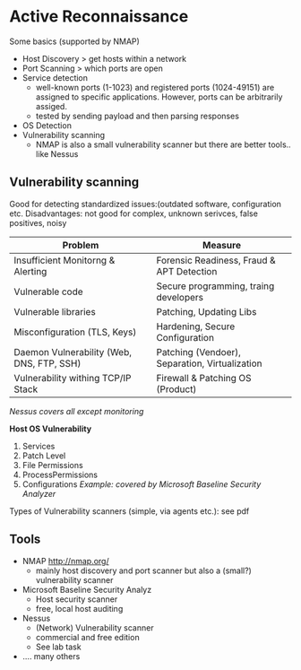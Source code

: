 # Active Reconnaissance

Some basics (supported by NMAP)
- Host Discovery > get hosts within a network
- Port Scanning > which ports are open
- Service detection
    - well-known ports (1-1023) and registered ports (1024-49151) are assigned to specific applications. However, ports can be arbitrarily assiged. 
    - tested by sending payload and then parsing responses
- OS Detection
- Vulnerability scanning
    - NMAP is also a small vulnerability scanner but there are better tools.. like Nessus

## Vulnerability scanning
Good for detecting standardized issues:(outdated software, configuration etc. Disadvantages: not good for complex, unknown serivces, false positives, noisy

| **Problem** | **Measure** |
|---|----|
|Insufficient Monitorng & Alerting | Forensic Readiness, Fraud & APT Detection |
| Vulnerable code | Secure programming, traing developers | 
| Vulnerable libraries | Patching, Updating Libs |
|Misconfiguration (TLS, Keys) | Hardening, Secure Configuration |
| Daemon Vulnerability (Web, DNS, FTP, SSH) | Patching (Vendoer), Separation, Virtualization |
| Vulnerability withing TCP/IP Stack | Firewall & Patching OS (Product) |
*Nessus covers all except monitoring*

**Host OS Vulnerability**
1. Services
2. Patch Level
3. File Permissions
4. ProcessPermissions
5. Configurations
*Example: covered by Microsoft Baseline Security Analyzer*

Types of Vulnerability scanners (simple, via agents etc.): see pdf

## Tools
- NMAP http://nmap.org/
    - mainly host discovery and port scanner but also a (small?) vulnerability scanner
- Microsoft Baseline Security Analyz
    - Host security scanner
    - free, local host auditing
- Nessus
    - (Network) Vulnerability scanner
    - commercial and free edition
    - See lab task
- .... many others



